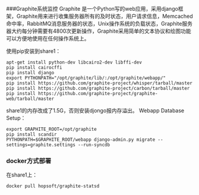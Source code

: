 ###Graphite系统监控
Graphite 是一个Python写的web应用，采用django框架，Graphite用来进行收集服务器所有的及时状态，用户请求信息，Memcached命中率，RabbitMQ消息服务器的状态，Unix操作系统的负载状态，Graphite服务器大约每分钟需要有4800次更新操作，Graphite采用简单的文本协议和绘图功能可以方便地使用在任何操作系统上。

使用pip安装到share1：
```
apt-get install python-dev libcairo2-dev libffi-dev
pip install cairocffi
pip install django
export PYTHONPATH="/opt/graphite/lib/:/opt/graphite/webapp/"
pip install https://github.com/graphite-project/whisper/tarball/master
pip install https://github.com/graphite-project/carbon/tarball/master
pip install https://github.com/graphite-project/graphite-web/tarball/master
```
share1的内存改成了1.5G，否则安装djongo报内存溢出。
Webapp Database Setup：
```
export GRAPHITE_ROOT=/opt/graphite
pip install scandir
PYTHONPATH=$GRAPHITE_ROOT/webapp django-admin.py migrate --settings=graphite.settings --run-syncdb
```

### docker方式部署
在share1上：
```
docker pull hopsoft/graphite-statsd

```